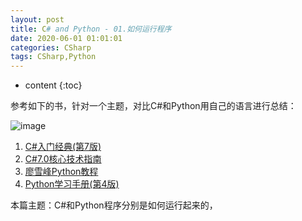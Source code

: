 ```yaml
---
layout: post
title: C# and Python - 01.如何运行程序
date: 2020-06-01 01:01:01
categories: CSharp
tags: CSharp,Python
---
```

* content
{:toc}

参考如下的书，针对一个主题，对比C#和Python用自己的语言进行总结：

![image](https://user-images.githubusercontent.com/18595935/84277087-fcd7af80-ab6d-11ea-8848-dfb583dfd838.png)

1. [C#入门经典(第7版)]()
2. [C#7.0核心技术指南](https://weread.qq.com/web/reader/710327c0718f6368710b285)
3. [廖雪峰Python教程](https://www.liaoxuefeng.com/wiki/1016959663602400)
4. [Python学习手册(第4版)](https://weread.qq.com/web/reader/c5832200597ce0c58bdd1a9)

<i class="fa fa-cube" style="font-size:1em;"></i>本篇主题：C#和Python程序分别是如何运行起来的，